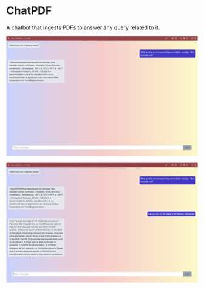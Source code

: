 # ChatPDF
A chatbot that ingests PDFs to answer any query related to it.

![Alt text](images/ss1.png?raw=true "Title")

![Alt text](images/ss2.png?raw=true "Title")
